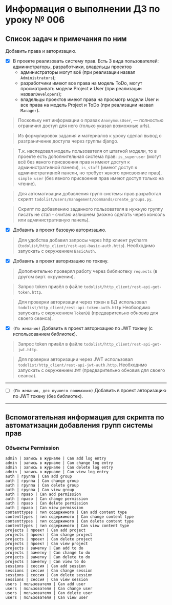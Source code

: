 # Информация о выполнении ДЗ по уроку № 006

## Список задач и примечания по ним

Добавить права и авторизацию.

- [x] В проекте реализовать систему прав. Есть 3 вида пользователей: администраторы, разработчики, владельцы проектов
    - администраторы могут всё (при реализации назвал `Administrators`);
    - разработчики имеют все права на модель ToDo, могут просматривать модели Project и User (при реализации
      назвал`Developers`);
    - владельцы проектов имеют права на просмотр модели User и все права на модель Project и ToDo (при реализации
      назвал `Manager`).

> Поскольку нет информации о правах `AnonymousUser`, — полностью ограничил доступ
> для него (только указал возможные urls).

> Из формулировок задания и материалов к уроку сделал вывод о разграничение доступа через группы django.

> Т.к. наследовал модель пользователя от штатной модели, то в проекте есть дополнительная система прав:
> `is_superuser` (могут всё без явного присвоения прав и имеют доступ к административной панели),
> `is_staff` (имеют доступ к административной панели, но требует явного присвоение прав),
> `simple user` (без явного присвоения прав имеют доступ только на чтение).

> Для автоматизации добавления групп системы прав разработал
> скрипт `todolist/users/management/commands/create_groups.py`.

> Скрипт по добавлению заданного пользователя в нужную группу писать не стал - считаю
> излишнем (можно сделать через консоль или административную панель).

- [x] Добавить в проект базовую авторизацию.

> Для удобства добавил запросы через http клиент pycharm (`todolist/http_client/rest-api-basic-auth.http`).
> Необходимо запускать с окружением `BasicAuth`.

- [x] Добавить в проект авторизацию по токену.

> Дополнительно проверял работу через библиотеку `requests` (в другом вирт. окружении).

> Запрос token привёл в файле `todolist/http_client/rest-api-get-token.http`.

> Для проверки авторизации через токен в БД использовал `todolist/http_client/rest-api-token-auth.http`
> Необходимо запускать с окружением `TokenDB` (предварительно обновив для своего сеанса).

- [x] `(По желанию)` Добавить в проект авторизацию по JWT токену (с использованием библиотек).

> Запрос token привёл в файле `todolist/http_client/rest-api-get-jwt.http`.

> Для проверки авторизации через JWT использовал `todolist/http_client/rest-api-jwt-auth.http`.
> Необходимо запускать с окружением `JWT` (предварительно обновив для своего сеанса).

---

- [ ] `(По желанию, для лучшего понимания)` Добавить в проект авторизацию по JWT токену (без библиотек).

---

## Вспомогательная информация для скрипта по автоматизации добавления групп системы прав

### Объекты Permission

```
admin | запись в журнале | Can add log entry
admin | запись в журнале | Can change log entry
admin | запись в журнале | Can delete log entry
admin | запись в журнале | Can view log entry
auth | группа | Can add group
auth | группа | Can change group
auth | группа | Can delete group
auth | группа | Can view group
auth | право | Can add permission
auth | право | Can change permission
auth | право | Can delete permission
auth | право | Can view permission
contenttypes | тип содержимого | Can add content type
contenttypes | тип содержимого | Can change content type
contenttypes | тип содержимого | Can delete content type
contenttypes | тип содержимого | Can view content type
projects | проект | Can add project
projects | проект | Can change project
projects | проект | Can delete project
projects | проект | Can view project
projects | заметку | Can add to do
projects | заметку | Can change to do
projects | заметку | Can delete to do
projects | заметку | Can view to do
sessions | сессия | Can add session
sessions | сессия | Can change session
sessions | сессия | Can delete session
sessions | сессия | Can view session
users | пользователя | Can add user
users | пользователя | Can change user
users | пользователя | Can delete user
users | пользователя | Can view user
```